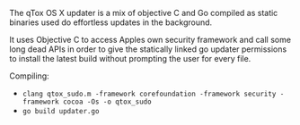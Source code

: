 The qTox OS X updater is a mix of objective C and Go compiled as static binaries used do effortless updates in the background.

It uses Objective C to access Apples own security framework and call some long dead APIs in order to give the statically linked go updater permissions to install the latest build without prompting the user for every file.

Compiling: 

* ```clang qtox_sudo.m -framework corefoundation -framework security -framework cocoa -Os -o qtox_sudo```
* ```go build updater.go```

